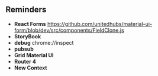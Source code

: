 ## Reminders


- **React Forms** https://github.com/unitedhubs/material-ui-form/blob/dev/src/components/FieldClone.js
- **StoryBook**
- **debug** chrome://inspect
- **pubsub**
- **Grid Material UI**
- **Router 4**
- **New Context**